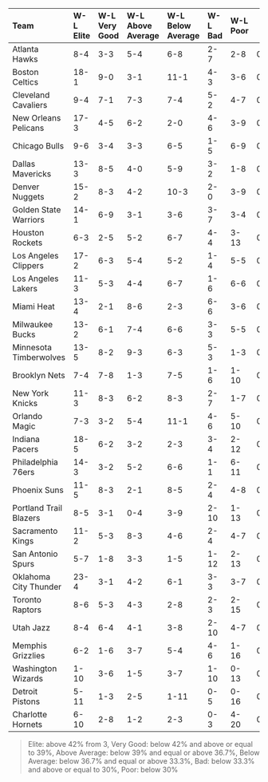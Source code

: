 | Team                   | W-L Elite   | W-L Very Good   | W-L Above Average   | W-L Below Average   | W-L Bad   | W-L Poor   |  W% Elite  |  W% Very Good  |  W% Above Average  |  W% Below Average  |  W% Bad  |  W% Poor  |
|:-----------------------|:------------|:----------------|:--------------------|:--------------------|:----------|:-----------|:----------:|:--------------:|:------------------:|:------------------:|:--------:|:---------:|
| Atlanta Hawks          | 8-4         | 3-3             | 5-4                 | 6-8                 | 2-7       | 2-8        |   0.667    |     0.500      |       0.556        |       0.429        |  0.222   |   0.200   |
| Boston Celtics         | 18-1        | 9-0             | 3-1                 | 11-1                | 4-3       | 3-6        |   0.947    |     1.000      |       0.750        |       0.917        |  0.571   |   0.333   |
| Cleveland Cavaliers    | 9-4         | 7-1             | 7-3                 | 7-4                 | 5-2       | 4-7        |   0.692    |     0.875      |       0.700        |       0.636        |  0.714   |   0.364   |
| New Orleans Pelicans   | 17-3        | 4-5             | 6-2                 | 2-0                 | 4-6       | 3-9        |   0.850    |     0.444      |       0.750        |       1.000        |  0.400   |   0.250   |
| Chicago Bulls          | 9-6         | 3-4             | 3-3                 | 6-5                 | 1-5       | 6-9        |   0.600    |     0.429      |       0.500        |       0.545        |  0.167   |   0.400   |
| Dallas Mavericks       | 13-3        | 8-5             | 4-0                 | 5-9                 | 3-2       | 1-8        |   0.812    |     0.615      |       1.000        |       0.357        |  0.600   |   0.111   |
| Denver Nuggets         | 15-2        | 8-3             | 4-2                 | 10-3                | 2-0       | 3-9        |   0.882    |     0.727      |       0.667        |       0.769        |  1.000   |   0.250   |
| Golden State Warriors  | 14-1        | 6-9             | 3-1                 | 3-6                 | 3-7       | 3-4        |   0.933    |     0.400      |       0.750        |       0.333        |  0.300   |   0.429   |
| Houston Rockets        | 6-3         | 2-5             | 5-2                 | 6-7                 | 4-4       | 3-13       |   0.667    |     0.286      |       0.714        |       0.462        |  0.500   |   0.188   |
| Los Angeles Clippers   | 17-2        | 6-3             | 5-4                 | 5-2                 | 1-4       | 5-5        |   0.895    |     0.667      |       0.556        |       0.714        |  0.200   |   0.500   |
| Los Angeles Lakers     | 11-3        | 5-3             | 4-4                 | 6-7                 | 1-6       | 6-6        |   0.786    |     0.625      |       0.500        |       0.462        |  0.143   |   0.500   |
| Miami Heat             | 13-4        | 2-1             | 8-6                 | 2-3                 | 6-6       | 3-6        |   0.765    |     0.667      |       0.571        |       0.400        |  0.500   |   0.333   |
| Milwaukee Bucks        | 13-2        | 6-1             | 7-4                 | 6-6                 | 3-3       | 5-5        |   0.867    |     0.857      |       0.636        |       0.500        |  0.500   |   0.500   |
| Minnesota Timberwolves | 13-5        | 8-2             | 9-3                 | 6-3                 | 5-3       | 1-3        |   0.722    |     0.800      |       0.750        |       0.667        |  0.625   |   0.250   |
| Brooklyn Nets          | 7-4         | 7-8             | 1-3                 | 7-5                 | 1-6       | 1-10       |   0.636    |     0.467      |       0.250        |       0.583        |  0.143   |   0.091   |
| New York Knicks        | 11-3        | 8-3             | 6-2                 | 8-3                 | 2-7       | 1-7        |   0.786    |     0.727      |       0.750        |       0.727        |  0.222   |   0.125   |
| Orlando Magic          | 7-3         | 3-2             | 5-4                 | 11-1                | 4-6       | 5-10       |   0.700    |     0.600      |       0.556        |       0.917        |  0.400   |   0.333   |
| Indiana Pacers         | 18-5        | 6-2             | 3-2                 | 2-3                 | 3-4       | 2-12       |   0.783    |     0.750      |       0.600        |       0.400        |  0.429   |   0.143   |
| Philadelphia 76ers     | 14-3        | 3-2             | 5-2                 | 6-6                 | 1-1       | 6-11       |   0.824    |     0.600      |       0.714        |       0.500        |  0.500   |   0.353   |
| Phoenix Suns           | 11-5        | 8-3             | 2-1                 | 8-5                 | 2-4       | 4-8        |   0.688    |     0.727      |       0.667        |       0.615        |  0.333   |   0.333   |
| Portland Trail Blazers | 8-5         | 3-1             | 0-4                 | 3-9                 | 2-10      | 1-13       |   0.615    |     0.750      |       0.000        |       0.250        |  0.167   |   0.071   |
| Sacramento Kings       | 11-2        | 5-3             | 8-3                 | 4-6                 | 2-4       | 4-7        |   0.846    |     0.625      |       0.727        |       0.400        |  0.333   |   0.364   |
| San Antonio Spurs      | 5-7         | 1-8             | 3-3                 | 1-5                 | 1-12      | 2-13       |   0.417    |     0.111      |       0.500        |       0.167        |  0.077   |   0.133   |
| Oklahoma City Thunder  | 23-4        | 3-1             | 4-2                 | 6-1                 | 3-3       | 3-7        |   0.852    |     0.750      |       0.667        |       0.857        |  0.500   |   0.300   |
| Toronto Raptors        | 8-6         | 5-3             | 4-3                 | 2-8                 | 2-3       | 2-15       |   0.571    |     0.625      |       0.571        |       0.200        |  0.400   |   0.118   |
| Utah Jazz              | 8-4         | 6-4             | 4-1                 | 3-8                 | 2-10      | 4-7        |   0.667    |     0.600      |       0.800        |       0.273        |  0.167   |   0.364   |
| Memphis Grizzlies      | 6-2         | 1-6             | 3-7                 | 5-4                 | 4-6       | 1-16       |   0.750    |     0.143      |       0.300        |       0.556        |  0.400   |   0.059   |
| Washington Wizards     | 1-10        | 3-6             | 1-5                 | 3-7                 | 1-10      | 0-13       |   0.091    |     0.333      |       0.167        |       0.300        |  0.091   |   0.000   |
| Detroit Pistons        | 5-11        | 1-3             | 2-5                 | 1-11                | 0-5       | 0-16       |   0.312    |     0.250      |       0.286        |       0.083        |  0.000   |   0.000   |
| Charlotte Hornets      | 6-10        | 2-8             | 1-2                 | 2-3                 | 0-3       | 4-20       |   0.375    |     0.200      |       0.333        |       0.400        |  0.000   |   0.167   |

> Elite: above 42% from 3, Very Good: below 42% and above or equal to 39%, Above Average: below 39% and equal or above 36.7%, Below Average: below 36.7% and equal or above 33.3%, Bad: below 33.3% and above or equal to 30%, Poor: below 30%